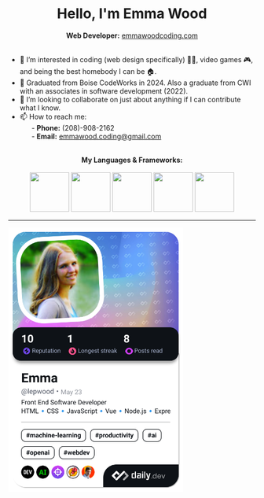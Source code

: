 <h1 align="center">Hello, I'm Emma Wood</h1>

<div align="center"><b>Web Developer:</b> <a href="https://emmawoodcoding.com">emmawoodcoding.com</a></div><br />

- 👀 I’m interested in coding (web design specifically) 👩‍💻, video games 🎮, and being the best homebody I can be 🏠.
- 🌱 Graduated from Boise CodeWorks in 2024. Also a graduate from CWI with an associates in software development (2022).
- 💞️ I’m looking to collaborate on just about anything if I can contribute what I know.
- 📫 How to reach me:<br />
&nbsp;&nbsp;&nbsp;&nbsp;&nbsp;&nbsp;- <b>Phone:</b> (208)-908-2162<br />
&nbsp;&nbsp;&nbsp;&nbsp;&nbsp;&nbsp;- <b>Email:</b> emmawood.coding@gmail.com<br /><br />


<div align="center"><b>My Languages & Frameworks:</b></div><br />

<div align="center">
  <img src="https://github.com/ewood-coder/ewood-coder/assets/73657745/1b88cadc-74c5-4d9e-b486-9c368a1bf84e" width="80" height="80">
  <img src="https://github.com/ewood-coder/ewood-coder/assets/73657745/bc831e49-d8f3-4aa8-955c-fe1ae9152bbd" width="80" height="80">
  <img src="https://github.com/ewood-coder/ewood-coder/assets/73657745/d19ace63-491e-4a0f-9c70-5a04a9db6f10" width="80" height="80">
  <img src="https://github.com/ewood-coder/ewood-coder/assets/73657745/f81e4fe5-a3fd-4d68-bbcc-873933917872" width="80" height="80">
  <img src="https://github.com/ewood-coder/ewood-coder/assets/73657745/f31836b2-cfa1-4d50-8306-537f540480d0" width="80" height="80">
</div>


<hr style="size: 30;"/>

<a align="center" href="https://app.daily.dev/lepwood"><img src="./devcard.png" width="356" alt="Emma's Dev Card"/></a>

<!---
ewood-coder/ewood-coder is a ✨ special ✨ repository because its `README.md` (this file) appears on your GitHub profile.
You can click the Preview link to take a look at your changes.
--->

